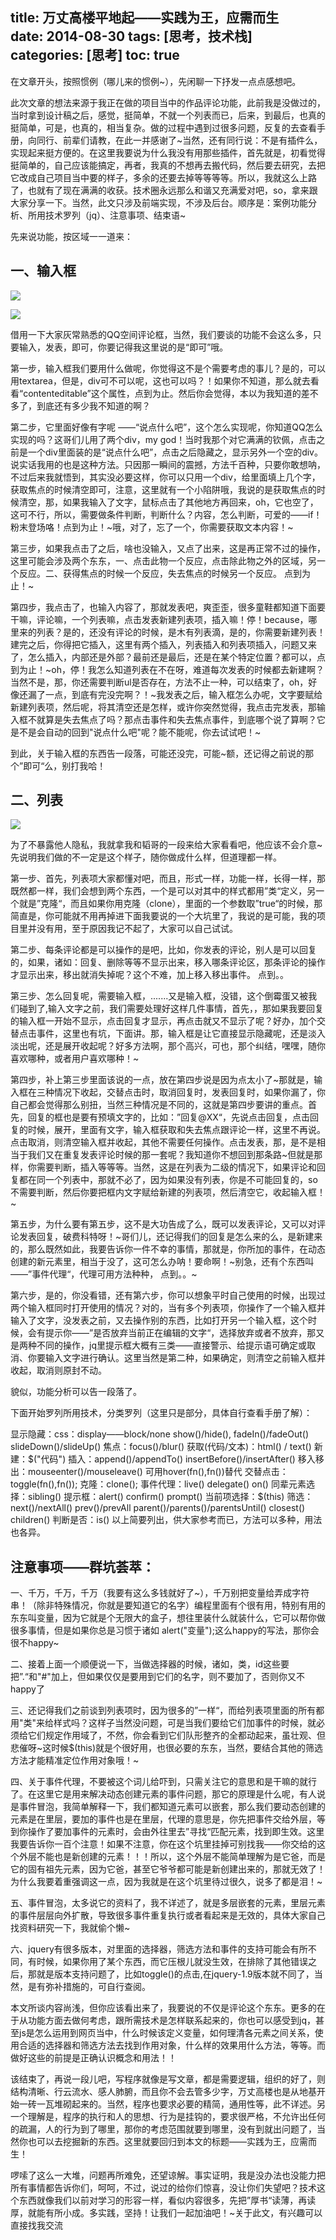 title: 万丈高楼平地起——实践为王，应需而生     
date: 2014-08-30
tags: [思考，技术栈]
categories: [思考]
toc: true
---

在文章开头，按照惯例（哪儿来的惯例~），先闲聊一下抒发一点点感想吧。

此次文章的想法来源于我正在做的项目当中的作品评论功能，此前我是没做过的，当时拿到设计稿之后，感觉，挺简单，不就一个列表而已，后来，到最后，也真的挺简单，可是，也真的，相当复杂。做的过程中遇到过很多问题，反复的去查看手册，向同行、前辈们请教，在此一并感谢了~当然，还有同行说：不是有插件么，实现起来挺方便的。在这里我要说为什么我没有用那些插件，首先就是，初看觉得挺简单的，自己应该能搞定，再者，我真的不想再去搬代码，然后要去研究，去把它改成自己项目当中要的样子，多余的还要去掉等等等等。所以，我就这么上路了，也就有了现在满满的收获。技术圈永远那么和谐又充满爱对吧，so，拿来跟大家分享一下。当然，此文只涉及前端实现，不涉及后台。顺序是：案例功能分析、所用技术罗列（jq）、注意事项、结束语~

先来说功能，按区域一一道来：

## 一、输入框

![](need-practice/1.png)

![](need-practice/2.png)

借用一下大家灰常熟悉的QQ空间评论框，当然，我们要谈的功能不会这么多，只要输入，发表，即可，你要记得我这里说的是“即可”哦。

第一步，输入框我们要用什么做呢，你觉得这不是个需要考虑的事儿？是的，可以用textarea，但是，div可不可以呢，这也可以吗？！如果你不知道，那么就去看看“contenteditable”这个属性，点到为止。然后你会觉得，本以为我知道的差不多了，到底还有多少我不知道的啊？

第二步，它里面好像有字呢 ——“说点什么吧”，这个怎么实现呢，你知道QQ怎么实现的吗？这哥们儿用了两个div，my god！当时我那个对它满满的钦佩，点击之前是一个div里面装的是“说点什么吧”，点击之后隐藏之，显示另外一个空的div。说实话我用的也是这种方法。只因那一瞬间的震撼，方法千百种，只要你敢想呐，不过后来我就悟到，其实没必要这样，你可以只用一个div，给里面填上几个字，获取焦点的时候清空即可，注意，这里就有一个小陷阱哦，我说的是获取焦点的时候清空，那，如果我输入了文字，鼠标点击了其他地方再回来，oh，它也空了，这可不行，所以，需要做条件判断，判断什么？内容，怎么判断，可爱的——if！粉末登场咯！点到为止！~哦，对了，忘了一个，你需要获取文本内容！~

第三步，如果我点击了之后，啥也没输入，又点了出来，这是再正常不过的操作，这里可能会涉及两个东东，一、点击此物一个反应，点击除此物之外的区域，另一个反应。二、获得焦点的时候一个反应，失去焦点的时候另一个反应。
点到为止！~

第四步，我点击了，也输入内容了，那就发表吧，爽歪歪，很多童鞋都知道下面要干嘛，评论嘛，一个列表嘛，点击发表新建列表项，插入嘛！停！because，哪里来的列表？是的，还没有评论的时候，是木有列表滴，是的，你需要新建列表！建完之后，你得把它插入，这里有两个插入，列表插入和列表项插入，问题又来了，怎么插入，内部还是外部？最前还是最后，还是在某个特定位置？都可以，点到为止！~oh，停！我怎么知道列表在不在呀，难道每次发表的时候都去新建啊？当然不是，那，你还需要判断ul是否存在，方法不止一种，可以结束了，oh，好像还漏了一点，到底有完没完啊？！~我发表之后，输入框怎么办呢，文字要赋给新建列表项，然后呢，将其清空还是怎样，或许你突然觉得，我点击完发表，那输入框不就算是失去焦点了吗？那点击事件和失去焦点事件，到底哪个说了算啊？它是不是会自动的回到"说点什么吧"呢？能不能呢，你去试试吧！~

到此，关于输入框的东西告一段落，可能还没完，可能~额，还记得之前说的那个”即可“么，别打我哈！

## 二、列表

![](need-practice/3.png)
 
为了不暴露他人隐私，我就拿我和韬哥的一段来给大家看看吧，他应该不会介意~先说明我们做的不一定是这个样子，随你做成什么样，但道理都一样。

第一步、首先，列表项大家都懂对吧，而且，形式一样，功能一样，长得一样，那既然都一样，我们会想到两个东西，一个是可以对其中的样式都用”类“定义，另一个就是”克隆“，而且如果你用克隆（clone），里面的一个参数取”true“的时候，那简直是，你可能就不用再掉进下面我要说的一个大坑里了，我说的是可能，我的项目里并没有用，至于原因我记不起了，大家可以自己试试。

第二步、每条评论都是可以操作的是吧，比如，你发表的评论，别人是可以回复的，如果，诸如：回复、删除等等不显示出来，移入哪条评论区，那条评论的操作才显示出来，移出就消失掉呢？这个不难，加上移入移出事件。
点到。。

第三步、怎么回复呢，需要输入框，.......又是输入框，没错，这个倒霉蛋又被我们碰到了,输入文字之前，我们需要处理好这样几件事情，首先，，那如果我要回复的输入框一开始不显示，点击回复才显示，再点击就又不显示了呢？好办，加个交替点击事件，这里也有坑，下面讲。那，输入框是让它直接显示隐藏呢，还是淡入淡出呢，还是展开收起呢？好多方法啊，那个高兴，可也，那个纠结，嘿嘿，随你喜欢哪种，或者用户喜欢哪种！~

第四步，补上第三步里面该说的一点，放在第四步说是因为点太小了~那就是，输入框在三种情况下收起，交替点击时，取消回复时，发表回复时，如果你漏了，你自己都会觉得那么别扭，当然三种情况是不同的，这就是第四步要讲的重点。首先，回复的框也是要有预填文字的，比如：”回复@XX“，先说点击回复，点击回复的时候，展开，里面有文字，输入框获取和失去焦点跟评论一样，这里不再说。点击取消，则清空输入框并收起，其他不需要任何操作。点击发表，那，是不是相当于我们又在重复发表评论时候的那一套呢？我知道你不想回到那条路~但就是那样，你需要判断，插入等等等。当然，这是在列表为二级的情况下，如果评论和回复都在同一个列表中，那就不必了，因为如果没有列表，你是不可能回复的，so不需要判断，然后你要把框内文字赋给新建的列表项，然后清空它，收起输入框！~

第五步，为什么要有第五步，这不是大功告成了么，既可以发表评论，又可以对评论发表回复，破费科特呀！~哥们儿，还记得我们的回复是怎么来的么，是新建来的，那么既然如此，我要告诉你一件不幸的事情，那就是，你所加的事件，在动态创建的新元素里，相当于没了，这可怎么办呐！要命啊！~别急，还有个东西叫——”事件代理“，代理可用方法种种，
点到。。~

第六步，是的，你没看错，还有第六步，你可以想象平时自己使用的时候，出现过两个输入框同时打开使用的情况？对的，当有多个列表项，你操作了一个输入框并输入了文字，没发表之前，又去操作别的东西，比如打开另一个输入框，这个时候，会有提示你——”是否放弃当前正在编辑的文字“，选择放弃或者不放弃，那又是两种不同的操作，jq里提示框大概有三类——直接警示、给提示语可确定或取消、你要输入文字进行确认。这里当然是第二种，如果确定，则清空之前输入框并收起，取消则原封不动。

貌似，功能分析可以告一段落了。

下面开始罗列所用技术，分类罗列（这里只是部分，具体自行查看手册了解）：

显示隐藏：css：display——block/none       show()/hide(),   fadeIn()/fadeOut()   slideDown()/slideUp()
焦点：focus()/blur()
获取(代码/文本)：html() / text()
新建：$("代码")
插入：append()/appendTo()    insertBefore()/insertAfter()
移入移出：mouseenter()/mouseleave()  可用hover(fn(),fn())替代
交替点击：toggle(fn(),fn());
克隆：clone();
事件代理：live()   delegate()   on()
同辈元素选择：sibling()
提示框：alert()  confirm()   prompt()
当前项选择：$(this)
筛选：next()/nextAll()    prev()/prevAll   parent()/parents()/parentsUntil()  closest()   children()
判断是否：is()
以上简要列出，供大家参考而已，方法可以多种，用法也各异。

## 注意事项——群坑荟萃：

一、千万，千万，千万（我要有这么多钱就好了~），千万别把变量给弄成字符串！（除非特殊情况，你就是要知道它的名字）编程里面有个很有用，特别有用的东东叫变量，因为它就是个无限大的盒子，想往里装什么就装什么，它可以帮你做很多事情，但是如果你总是习惯于诸如 alert("变量");这么happy的写法，那你会很不happy~

二、接着上面一个顺便说一下，当做选择器的时候，诸如，类，id这些要把”.“和"#"加上，但如果仅仅是要用到它们的名字，则不要加了，否则你又不happy了

三、还记得我们之前谈到列表项时，因为很多的”一样“，而给列表项里面的所有都用"类"来给样式吗？这样子当然没问题，可是当我们要给它们加事件的时候，就必须给它们规定作用域了，不然，你会看到它们队形整齐的全都动起来，虽壮观、但悲催呀~这时候$(this)就是个很好用，也很必要的东东，当然，要结合其他的筛选方法才能精准定位作用对象哦！~

四、关于事件代理，不要被这个词儿给吓到，只需关注它的意思和是干嘛的就行了。在这里它是用来解决动态创建元素的事件问题，那它的原理是什么呢，有人说是事件冒泡，我简单解释一下，我们都知道元素可以嵌套，那么我们要动态创建的元素是在里层，要加的事件也是在里层，代理的意思是，你先把事件交给外层，等到你操作了要加事件的元素时，会由外往里去”寻找“匹配元素，找到即生效。这里我要告诉你一百个注意！如果不注意，你在这个坑里挂掉可别找我——你交给的这个外层不能也是新创建的元素！！！所以，这个外层不能简单理解为是它爸，而是它的固有祖先元素，因为它爸，甚至它爷爷都可能是新创建出来的，那就无效了！为什么我要着重强调这一点，因为我就是在这个坑里待过很久，说多了都是泪！~

五、事件冒泡，太多说它的资料了，我不详述了，就是多层嵌套的元素，里层元素的事件层层向外扩散，导致很多事件重复执行或者看起来是无效的，具体大家自己找资料研究一下，我就偷个懒~

六、jquery有很多版本，对里面的选择器，筛选方法和事件的支持可能会有所不同，有时候，如果你用了某个东西，而它压根儿就没生效，在排除了其他错误之后，那就是版本支持问题了，比如toggle()的点击,在jquery-1.9版本就不同了，当然，是有弥补措施的，可自行查阅。

本文所谈内容尚浅，但你应该看出来了，我要说的不仅是评论这个东东。更多的在于从功能方面去做何考虑，跟所需技术是怎样联系起来的，你也可以感受到jq，甚至js是怎么运用到网页当中，什么时候该定义变量，如何理清各元素之间关系，使用合适的选择器和筛选方法去找到作用对象，什么样的效果用什么方法，等等。而做好这些的前提是正确认识概念和用法！！

该结束了，再说一段儿吧，写程序就像是写文章，都是需要逻辑，组织的好了，则结构清晰、行云流水、感人肺腑，而且你不会去管多少字，万丈高楼也是从地基开始一砖一瓦堆砌起来的。当然，程序也要求必要的精简，通用性等，此不详述。另一个理解是，程序的执行和人的思想、行为是挂钩的，要求很严格，不允许出任何的疏漏，人的行为到了哪里，那你的考虑范围就要到哪里，没有到就出问题了，当然你也可以去挖掘新的东西。这里就要回归到本文的标题——实践为王，应需而生！

啰嗦了这么一大堆，问题再所难免，还望谅解。事实证明，我是没办法也没能力把所有事情都告诉你们，呵呵，不过，说过的给你们惊喜，没让你们失望吧？技术这个东西就像我们以前对学习的形容一样，看似内容很多，先把”厚书“读薄，再读厚，就能有所小成。多实践，坚持！让我们一起加油吧！~关于此文，有兴趣可以直接找我交流